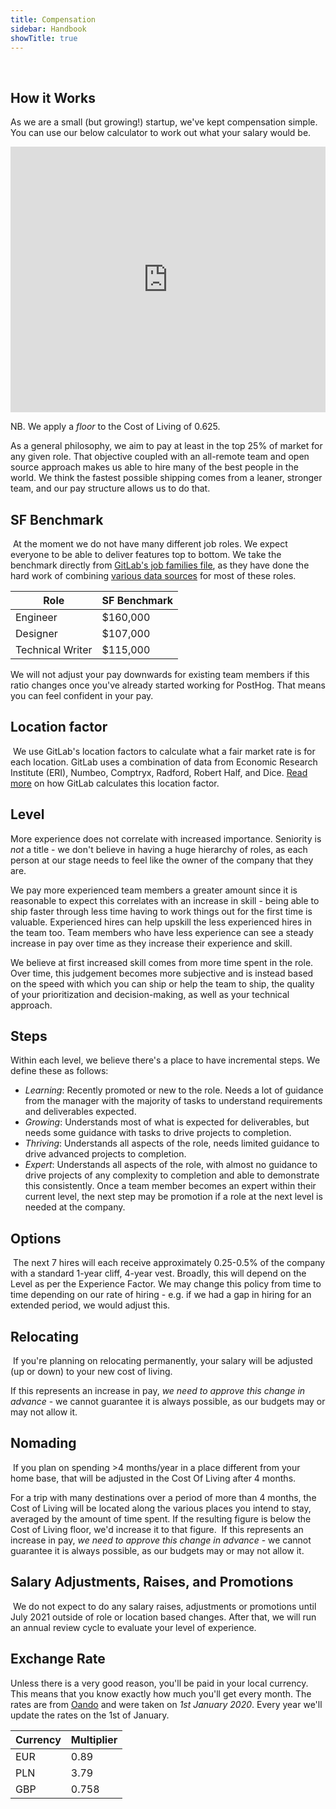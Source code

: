 ```yaml
---
title: Compensation
sidebar: Handbook
showTitle: true
---
```

​
## How it Works

As we are a small (but growing!) startup, we've kept compensation simple. You can use our below calculator to work out what your salary would be.
<iframe src="http://127.0.0.1:3000/compensation" style="border: none;width:100%;height:425px"></iframe>

NB. We apply a _floor_ to the Cost of Living of 0.625.

As a general philosophy, we aim to pay at least in the top 25% of market for any given role. That objective coupled with an all-remote team and open source approach makes us able to hire many of the best people in the world. We think the fastest possible shipping comes from a leaner, stronger team, and our pay structure allows us to do that.

## SF Benchmark
​
At the moment we do not have many different job roles. We expect everyone to be able to deliver features top to bottom. We take the benchmark directly from [GitLab's job families file](https://gitlab.com/gitlab-com/www-gitlab-com/blob/master/data/job_families.yml), as they have done the hard work of combining [various data sources](https://about.gitlab.com/handbook/total-rewards/compensation/compensation-calculator/#sf-benchmark) for most of these roles.

<span class="table-borders">

| Role | SF Benchmark |
| --- | --- |
| Engineer | \$160,000 |
| Designer | \$107,000 |
| Technical Writer | \$115,000 |

</span>

We will not adjust your pay downwards for existing team members if this ratio changes once you've already started working for PostHog. That means you can feel confident in your pay.

## Location factor
​
We use GitLab's location factors to calculate what a fair market rate is for each location. GitLab uses a combination of data from Economic Research Institute (ERI), Numbeo, Comptryx, Radford, Robert Half, and Dice. [Read more](https://about.gitlab.com/handbook/total-rewards/compensation/compensation-calculator/#calculating-location-factors) on how GitLab calculates this location factor.
​
## Level

More experience does not correlate with increased importance. Seniority is *not* a title - we don't believe in having a huge hierarchy of roles, as each person at our stage needs to feel like the owner of the company that they are.

We pay more experienced team members a greater amount since it is reasonable to expect this correlates with an increase in skill - being able to ship faster through less time having to work things out for the first time is valuable. Experienced hires can help upskill the less experienced hires in the team too. Team members who have less experience can see a steady increase in pay over time as they increase their experience and skill.

We believe at first increased skill comes from more time spent in the role. Over time, this judgement becomes more subjective and is instead based on the speed with which you can ship or help the team to ship, the quality of your prioritization and decision-making, as well as your technical approach. 

## Steps

Within each level, we believe there's a place to have incremental steps. We define these as follows:

- *Learning*: Recently promoted or new to the role. Needs a lot of guidance from the manager with the majority of tasks to understand requirements and deliverables expected.
- *Growing*: Understands most of what is expected for deliverables, but needs some guidance with tasks to drive projects to completion.
- *Thriving*: Understands all aspects of the role, needs limited guidance to drive advanced projects to completion.
- *Expert*: Understands all aspects of the role, with almost no guidance to drive projects of any complexity to completion and able to demonstrate this consistently. Once a team member becomes an expert within their current level, the next step may be promotion if a role at the next level is needed at the company.

## Options
​
The next 7 hires will each receive approximately 0.25-0.5% of the company with a standard 1-year cliff, 4-year vest. Broadly, this will depend on the Level as per the Experience Factor. We may change this policy from time to time depending on our rate of hiring - e.g. if we had a gap in hiring for an extended period, we would adjust this.
​
## Relocating
​
If you're planning on relocating permanently, your salary will be adjusted (up or down) to your new cost of living.

If this represents an increase in pay, _we need to approve this change in advance_ - we cannot guarantee it is always possible, as our budgets may or may not allow it.
​
## Nomading
​
If you plan on spending >4 months/year in a place different from your home base, that will be adjusted in the Cost Of Living after 4 months.

For a trip with many destinations over a period of more than 4 months, the Cost of Living will be located along the various places you intend to stay, averaged by the amount of time spent. If the resulting figure is below the Cost of Living floor, we'd increase it to that figure.
​
If this represents an increase in pay, _we need to approve this change in advance_ - we cannot guarantee it is always possible, as our budgets may or may not allow it.

## Salary Adjustments, Raises, and Promotions
​
We do not expect to do any salary raises, adjustments or promotions until July 2021 outside of role or location based changes. After that, we will run an annual review cycle to evaluate your level of experience.

## Exchange Rate

Unless there is a very good reason, you'll be paid in your local currency. This means that you know exactly how much you'll get every month. The rates are from [Oando](https://www1.oanda.com/currency/converter/) and were taken on *1st January 2020*. Every year we'll update the rates on the 1st of January.

<span class="table-borders">

| Currency | Multiplier |
| --- | --- |
| EUR | 0.89 |
| PLN | 3.79 |
| GBP | 0.758 |

</span>
